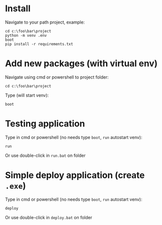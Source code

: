 # Install

Navigate to your path project, example:

```
cd c:\foo\bar\project
python -m venv .env
boot
pip install -r requirements.txt
```

# Add new packages (with virtual env)

Navigate using cmd or powershell to project folder:

```
cd c:\foo\bar\project
```

Type (will start venv):

```
boot
```

# Testing application

Type in cmd or powershell (no needs type `boot`, `run` autostart venv):

```
run
```

Or use double-click in `run.bat` on folder

# Simple deploy application (create `.exe`)

Type in cmd or powershell (no needs type `boot`, `run` autostart venv):

```
deploy
```

Or use double-click in `deploy.bat` on folder
